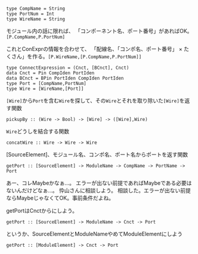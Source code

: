 ```
type CompName = String
type PortNum = Int
type WireName = String
```

モジュール内の話に限れば、
「コンポーネント名、ポート番号」があればOK。`[P.CompName,P.PortNum]`

これとConExprの情報を合わせて、
「配線名、「コンポ名、ポート番号」 × たくさん」を作る。`[P.WireName,[P.CompName,P.PortNum]]`

```
type ConnectExpression = (Cnct, [BCnct], Cnct)
data Cnct = Pin CompIden PortIden
data BCnct = BPin PortIden CompIden PortIden
type Port = [CompName,PortNum]
type Wire = [WireName,[Port]]
```

`[Wire]`から`Port`を含む`Wire`を探して、その`Wire`とそれを取り除いた`[Wire]`を返す関数

```
pickupBy :: (Wire -> Bool) -> [Wire] -> ([Wire],Wire)
```

`Wire`どうしを結合する関数

```
concatWire :: Wire -> Wire -> Wire
```

[SourceElement]、モジュール名、コンポ名、ポート名からポートを返す関数

```
getPort :: [SourceElement] -> ModuleName -> CompName -> PortName -> Port
```

あー、コレMaybeかなぁ…。
エラーが出ない前提であればMaybeである必要はないんだけどなぁ…。
忰山さんに相談しよう。
相談した。エラーが出ない前提ならMaybeじゃなくてOK。事前条件だよね。

getPortはCnctからにしよう。

```
getPort :: [SourceElement] -> ModuleName -> Cnct -> Port
```

というか、SourceElementとModuleNameやめてModuleElementにしよう

```
getPort :: [ModuleElement] -> Cnct -> Port
```
